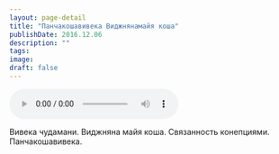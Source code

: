```yaml
---
layout: page-detail
title: "Панчакошавивека Виджнянамайя коша"
publishDate: 2016.12.06
description: ""
tags:
image:
draft: false
---
```


<audio title="2016.12.06 - Панчакошавивека Виджнянамайя коша.mp3" src="/upload/iblock/6a3/6a3f254b5c117afe4a5c40fcd980b796.mp3" controls=""></audio>

 Вивека чудамани. Виджняна майя коша. Связанность конепциями. Панчакошавивека. 

  
